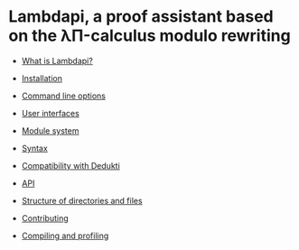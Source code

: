 Lambdapi, a proof assistant based on the λΠ-calculus modulo rewriting
=====================================================================

 - [What is Lambdapi?](doc/about.md)

 - [Installation](doc/install.md)
 
 - [Command line options](doc/options.md)

 - [User interfaces](doc/ui.md)

 - [Module system](doc/module.md)

 - [Syntax](doc/syntax.md)

 - [Compatibility with Dedukti](doc/dedukti.md)
 
 - [API](doc/api.md)

 - [Structure of directories and files](doc/structure.md)
 
 - [Contributing](CONTRIBUTING.md)
 
 - [Compiling and profiling](doc/devel.md)
